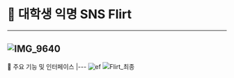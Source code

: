 # 🤝 대학생 익명 SNS Flirt
---
![IMG_9640](https://github.com/user-attachments/assets/fd78e020-7d14-460e-a715-4fd3d342730f)
---
📱 주요 기능 및 인터페이스
|---
![ef](https://github.com/user-attachments/assets/680337cb-a38b-4730-9141-7a3681374c38)
![Flirt_최종](https://github.com/user-attachments/assets/11649f2f-dbd6-4661-a142-3624a3636b1e)
